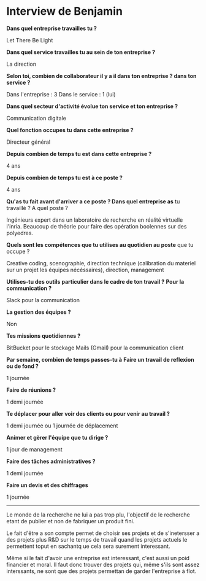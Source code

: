 # Interview de Benjamin

**Dans quel entreprise travailles tu ?**

Let There Be Light

**Dans quel service travailles tu au sein de ton entreprise ?**

La direction

**Selon toi, combien de collaborateur il y a il dans ton entreprise ? dans ton service ?**

Dans l'entreprise : 3
Dans le service : 1 (lui)

**Dans quel secteur d'activité évolue ton service et ton entreprise ?**

Communication digitale

**Quel fonction occupes tu dans cette entreprise ?**

Directeur général

**Depuis combien de temps tu est dans cette entreprise ?**

4 ans

**Depuis combien de temps tu est à ce poste ?**

4 ans

**Qu'as tu fait avant d'arriver a ce poste ? Dans quel entreprise as** tu travaillé ? A quel poste ?

Ingénieurs expert dans un laboratoire de recherche en réalité virtuelle l'inria.
Beaucoup de théorie pour faire des opération boolennes sur des polyedres.

**Quels sont les compétences que tu utilises au quotidien au poste** que tu occupe ?

Creative coding, scenographie, direction technique (calibration du materiel sur un projet les équipes nécéssaires), direction, management

**Utilises-tu des outils particulier dans le cadre de ton travail ?**
  **Pour la communication ?**

Slack pour la communication

  **La gestion des équipes ?**

Non

  **Tes missions quotidiennes ?**

BitBucket pour le stockage
Mails (Gmail) pour la communication client

**Par semaine, combien de temps passes-tu à**
  **Faire un travail de reflexion ou de fond ?**

1 journée

  **Faire de réunions ?**

1 demi journée

  **Te déplacer pour aller voir des clients ou pour venir au travail ?**

1 demi journée ou 1 journée de déplacement

  **Animer et gèrer l'équipe que tu dirige ?**

1 jour de management

  **Faire des tâches administratives ?**

1 demi journée

  **Faire un devis et des chiffrages**

1 journée


----

Le monde de la recherche ne lui a pas trop plu, l'objectif de le recherche etant de publier et non de fabriquer un produit fini.

Le fait d'être a son compte permet de choisir ses projets et de s'inetersser a des projets plus R&D sur le temps de travail quand les projets actuels le permettent toput en sachantq ue cela sera surement interessant.

Même si le fait d'avoir une entreprise est interessant, c'est aussi un poid financier et moral. Il faut donc trouver des projets qui, même s'ils sont assez interssants, ne sont que des projets permettan de garder l'entreprise à flot.